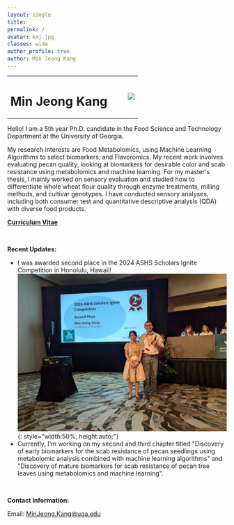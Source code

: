 ```yaml
---
layout: single
title:
permalink: /
avatar: kmj.jpg
classes: wide
author_profile: true
author: Min Jeong Kang
---
```


<table style="width: 100%;">
  <tr>
	<td style="width: 90%; border-bottom:0px;"><h1>Min Jeong Kang</h1></td>
	<td style="width: 10%; border-bottom:0px;"><img src="assets/images/uga-logo.png"/></td>
  </tr>
</table>

Hello! I am a 5th year Ph.D. candidate in the Food Science and Technology Department at the University of Georgia.

My research interests are Food Metabolomics, using Machine Learning Algorithms to select biomarkers, and Flavoromics. My recent work involves evaluating pecan quality, looking at biomarkers for desirable color and scab resistance using metabolomics and machine learning. For my master's thesis, I mainly worked on sensory evaluation and studied how to differentiate whole wheat flour quality through enzyme treatments, milling methods, and cultivar genotypes. I have conducted sensory analyses, including both consumer test and quantitative descriptive analysis (QDA) with diverse food products.

**<a href="files/CV_Min Jeong Kang_Final.pdf">Curriculum Vitae</a>**

<br>

**Recent Updates:**

* I was awarded second place in the 2024 ASHS Scholars Ignite Competition in Honolulu, Hawaii!
  ![presentation](assets/images/ignite.jpg){: style="width:50%; height:auto;"}
* Currently, I'm working on my second and third chapter titled "Discovery of early biomarkers for the scab resistance of pecan seedlings using metabolomic analysis combined with machine learning algorithms" and "Discovery of mature biomarkers for scab resistance of pecan tree leaves using metabolomics and machine learning". 
  
<br>

**Contact Information:**

Email: MinJeong.Kang@uga.edu
